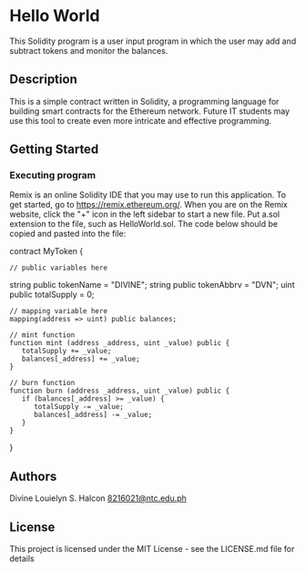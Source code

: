 # Hello World

This Solidity program is a user input program in which the user may add and subtract tokens and monitor the balances.

## Description

This is a simple contract written in Solidity, a programming language for building smart contracts for the Ethereum network. Future IT students may use this tool to create even more intricate and effective programming.

## Getting Started

### Executing program

Remix is an online Solidity IDE that you may use to run this application. To get started, go to https://remix.ethereum.org/. When you are on the Remix website, click the "+" icon in the left sidebar to start a new file. Put a.sol extension to the file, such as HelloWorld.sol. The code below should be copied and pasted into the file:

contract MyToken {

    // public variables here
   string public tokenName = "DIVINE";
   string public tokenAbbrv = "DVN";
   uint public totalSupply = 0;

    // mapping variable here
    mapping(address => uint) public balances;

    // mint function
    function mint (address _address, uint _value) public {
       totalSupply += _value;
       balances[_address] += _value;
    }

    // burn function
    function burn (address _address, uint _value) public {
       if (balances[_address] >= _value) {
          totalSupply -= _value;
          balances[_address] -= _value;
       }
    }

}

## Authors

Divine Louielyn S. Halcon 
8216021@ntc.edu.ph


## License

This project is licensed under the MIT License - see the LICENSE.md file for details
